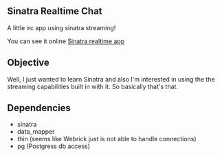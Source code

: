 Sinatra Realtime Chat
---------------------

A little irc app using sinatra streaming!

You can see it online [Sinatra realtime app](http://sinatra-realtime-chat.herokuapp.com)

Objective 
---------

Well, I just wanted to learn Sinatra and also I'm interested in using the the streaming capabilities built in with it. 
So basically that's that.

Dependencies
------------

* sinatra
* data_mapper
* thin (seems like Webrick just is not able to handle connections)
* pg (Postgress db access)